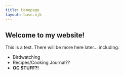 ```yaml
---
title: Homepage
layout: base.njk
---
```


## Welcome to my website!

This is a test. There will be more here later... including:

- Birdwatching
- Recipes/Cooking Journal??
- **OC STUFF?!**